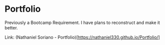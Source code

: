 # Portfolio

Previously a Bootcamp Requirement.
I have plans to reconstruct and make it better.

Link: (Nathaniel Soriano - Portfolio)[https://nathaniel330.github.io/Portfolio/]
